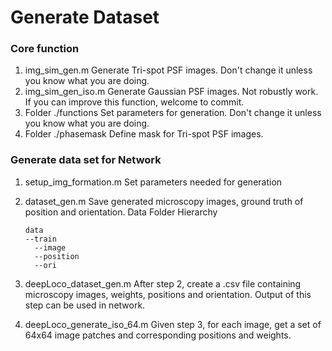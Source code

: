 
# Generate Dataset

### Core function ###
1. img_sim_gen.m 
   Generate Tri-spot PSF images. Don't change it unless you know what you are doing.
2. img_sim_gen_iso.m
   Generate Gaussian PSF images. Not robustly work. If you can improve this function, welcome to commit.
3. Folder ./functions
   Set parameters for generation. Don't change it unless you know what you are doing.
4. Folder ./phasemask
   Define mask for Tri-spot PSF images.
   
### Generate data set for Network ###
1. setup_img_formation.m
   Set parameters needed for generation
   
2. dataset_gen.m
   Save generated microscopy images, ground truth of position and orientation.
   Data Folder Hierarchy
   ```
   data
   --train
     --image
     --position
     --ori
   ```
3. deepLoco_dataset_gen.m
   After step 2, create a .csv file containing microscopy images, weights, positions and orientation. Output of this step can be used in network.
   
4. deepLoco_generate_iso_64.m
   Given step 3, for each image, get a set of 64x64 image patches and corresponding positions and weights.
